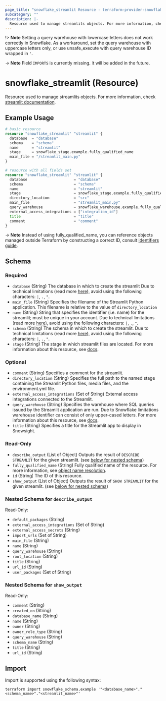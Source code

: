 ```yaml
---
page_title: "snowflake_streamlit Resource - terraform-provider-snowflake"
subcategory: ""
description: |-
  Resource used to manage streamlits objects. For more information, check streamlit documentation https://docs.snowflake.com/en/sql-reference/commands-streamlit.
---
```


<!-- TODO(SNOW-1541938): remove this after fix on snowflake side -->
!> **Note** Setting a query warehouse with lowercase letters does not work correctly in Snowflake. As a workaround, set the query warehouse with uppercase letters only, or use unsafe_execute with query warehouse ID wrapped in `'`.

<!-- TODO(SNOW-1844996): Remove this note.-->
-> **Note** Field `IMPORTS` is currently missing. It will be added in the future.

# snowflake_streamlit (Resource)

Resource used to manage streamlits objects. For more information, check [streamlit documentation](https://docs.snowflake.com/en/sql-reference/commands-streamlit).

## Example Usage

```terraform
# basic resource
resource "snowflake_streamlit" "streamlit" {
  database  = "database"
  schema    = "schema"
  name      = "streamlit"
  stage     = snowflake_stage.example.fully_qualified_name
  main_file = "/streamlit_main.py"
}

# resource with all fields set
resource "snowflake_streamlit" "streamlit" {
  database                     = "database"
  schema                       = "schema"
  name                         = "streamlit"
  stage                        = snowflake_stage.example.fully_qualified_name
  directory_location           = "src"
  main_file                    = "streamlit_main.py"
  query_warehouse              = snowflake_warehouse.example.fully_qualified_name
  external_access_integrations = ["integration_id"]
  title                        = "title"
  comment                      = "comment"
}
```
-> **Note** Instead of using fully_qualified_name, you can reference objects managed outside Terraform by constructing a correct ID, consult [identifiers guide](../guides/identifiers#new-computed-fully-qualified-name-field-in-resources).
<!-- TODO(SNOW-1634854): include an example showing both methods-->

<!-- schema generated by tfplugindocs -->
## Schema

### Required

- `database` (String) The database in which to create the streamlit Due to technical limitations (read more [here](https://github.com/Snowflake-Labs/terraform-provider-snowflake/blob/main/docs/technical-documentation/identifiers_rework_design_decisions.md#known-limitations-and-identifier-recommendations)), avoid using the following characters: `|`, `.`, `"`.
- `main_file` (String) Specifies the filename of the Streamlit Python application. This filename is relative to the value of `directory_location`
- `name` (String) String that specifies the identifier (i.e. name) for the streamlit; must be unique in your account. Due to technical limitations (read more [here](https://github.com/Snowflake-Labs/terraform-provider-snowflake/blob/main/docs/technical-documentation/identifiers_rework_design_decisions.md#known-limitations-and-identifier-recommendations)), avoid using the following characters: `|`, `.`, `"`.
- `schema` (String) The schema in which to create the streamlit. Due to technical limitations (read more [here](https://github.com/Snowflake-Labs/terraform-provider-snowflake/blob/main/docs/technical-documentation/identifiers_rework_design_decisions.md#known-limitations-and-identifier-recommendations)), avoid using the following characters: `|`, `.`, `"`.
- `stage` (String) The stage in which streamlit files are located. For more information about this resource, see [docs](./stage).

### Optional

- `comment` (String) Specifies a comment for the streamlit.
- `directory_location` (String) Specifies the full path to the named stage containing the Streamlit Python files, media files, and the environment.yml file.
- `external_access_integrations` (Set of String) External access integrations connected to the Streamlit.
- `query_warehouse` (String) Specifies the warehouse where SQL queries issued by the Streamlit application are run. Due to Snowflake limitations warehouse identifier can consist of only upper-cased letters. For more information about this resource, see [docs](./warehouse).
- `title` (String) Specifies a title for the Streamlit app to display in Snowsight.

### Read-Only

- `describe_output` (List of Object) Outputs the result of `DESCRIBE STREAMLIT` for the given streamlit. (see [below for nested schema](#nestedatt--describe_output))
- `fully_qualified_name` (String) Fully qualified name of the resource. For more information, see [object name resolution](https://docs.snowflake.com/en/sql-reference/name-resolution).
- `id` (String) The ID of this resource.
- `show_output` (List of Object) Outputs the result of `SHOW STREAMLIT` for the given streamlit. (see [below for nested schema](#nestedatt--show_output))

<a id="nestedatt--describe_output"></a>
### Nested Schema for `describe_output`

Read-Only:

- `default_packages` (String)
- `external_access_integrations` (Set of String)
- `external_access_secrets` (String)
- `import_urls` (Set of String)
- `main_file` (String)
- `name` (String)
- `query_warehouse` (String)
- `root_location` (String)
- `title` (String)
- `url_id` (String)
- `user_packages` (Set of String)


<a id="nestedatt--show_output"></a>
### Nested Schema for `show_output`

Read-Only:

- `comment` (String)
- `created_on` (String)
- `database_name` (String)
- `name` (String)
- `owner` (String)
- `owner_role_type` (String)
- `query_warehouse` (String)
- `schema_name` (String)
- `title` (String)
- `url_id` (String)

## Import

Import is supported using the following syntax:

```shell
terraform import snowflake_schema.example '"<database_name>"."<schema_name>"."<streamlit_name>"'
```
